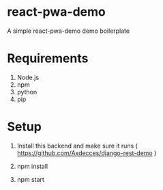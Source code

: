 # react-pwa-demo
A simple react-pwa-demo demo boilerplate

# Requirements

1. Node.js
2. npm
3. python
4. pip

# Setup

1. Install this backend and make sure it runs ( https://github.com/Axdecces/django-rest-demo )

2. npm install
3. npm start

